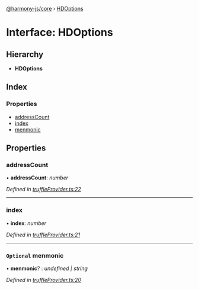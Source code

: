 [@harmony-js/core](../globals.md) › [HDOptions](hdoptions.md)

# Interface: HDOptions

## Hierarchy

* **HDOptions**

## Index

### Properties

* [addressCount](hdoptions.md#addresscount)
* [index](hdoptions.md#index)
* [menmonic](hdoptions.md#optional-menmonic)

## Properties

###  addressCount

• **addressCount**: *number*

*Defined in [truffleProvider.ts:22](https://github.com/FireStack-Lab/Harmony-sdk-core/blob/ad01043/packages/harmony-core/src/truffleProvider.ts#L22)*

___

###  index

• **index**: *number*

*Defined in [truffleProvider.ts:21](https://github.com/FireStack-Lab/Harmony-sdk-core/blob/ad01043/packages/harmony-core/src/truffleProvider.ts#L21)*

___

### `Optional` menmonic

• **menmonic**? : *undefined | string*

*Defined in [truffleProvider.ts:20](https://github.com/FireStack-Lab/Harmony-sdk-core/blob/ad01043/packages/harmony-core/src/truffleProvider.ts#L20)*
